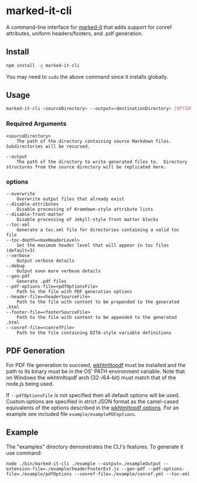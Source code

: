 # marked-it-cli

A command-line interface for [marked-it](https://github.com/grant-g/marked-it "marked-it Git repo") that adds support for conref attributes, uniform headers/footers, and .pdf generation.

## Install

``` bash
npm install -g marked-it-cli
```

You may need to ```sudo``` the above command since it installs globally.

## Usage

```bash
marked-it-cli <sourceDirectory> --output=<destinationDirectory> [OPTIONS]
```

### Required Arguments
```
<sourceDirectory>
	The path of the directory containing source Markdown files.  Subdirectories will be recursed.
	
--output
	The path of the directory to write generated files to.  Directory structures from the source directory will be replicated here.
```

### options
```
--overwrite
	Overwrite output files that already exist
--disable-attributes
	Disable processing of Kramdown-style attribute lists
--disable-front-matter
	Disable processing of Jekyll-style front matter blocks
--toc-xml
	Generate a toc.xml file for directories containing a valid toc file
--toc-depth=<maxHeaderLevel>
	Set the maximum header level that will appear in toc files (default=3)
--verbose
	Output verbose details
--debug
	Output even more verbose details
--gen-pdf
	Generate .pdf files
--pdf-options-file=<pdfOptionsFile>
	Path to the file with PDF generation options
--header-file=<headerSourceFile>
	Path to the file with content to be prepended to the generated .html
--footer-file=<footerSourceFile>
	Path to the file with content to be appended to the generated .html
--conref-file=<conrefFile>
	Path to the file containing DITA-style variable definitions
```

## PDF Generation

For PDF file generation to succeed, [wkhtmltopdf](http://wkhtmltopdf.org/ "wkhtmltopdf home") must be installed and the path to its binary must be in the OS' PATH environment variable.  Note that on Windows the wkhtmltopdf arch (32-/64-bit) must match that of the node.js being used.

If ```--pdfOptionsFile``` is not specified then all default options will be used.  Custom options are specified in strict JSON format as the camel-cased equivalents of the options described in the [wkhtmltopdf options](http://wkhtmltopdf.org/usage/wkhtmltopdf.txt).  For an example see included file ```example/examplePDFoptions```.

## Example

The "examples" directory demonstrates the CLI's features.  To generate it use command:
```
node ./bin/marked-it-cli ./example --output=./exampleOutput --extension-file=./example/headerFooterExt.js --gen-pdf --pdf-options-file=./example/pdfOptions --conref-file=./example/conref.yml --toc-xml
```
